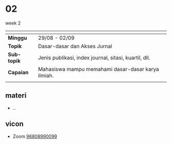 # 02
week 2

<span> | <span>
:- | :-
**Minggu** | 29/08 - 02/09
**Topik** | Dasar-dasar dan Akses Jurnal
**Sub-topik** | Jenis publikasi, index journal, sitasi, kuartil, dll.
**Capaian** | Mahasiswa mampu memahami dasar-dasar karya ilmiah.
||


## materi
+ ..


## vicon
+ Zoom [96808990099](https://itb-ac-id.zoom.us/j/96808990099?pwd=aUdLdys0dG5EbGxKRmJtanlJM2pRdz09)